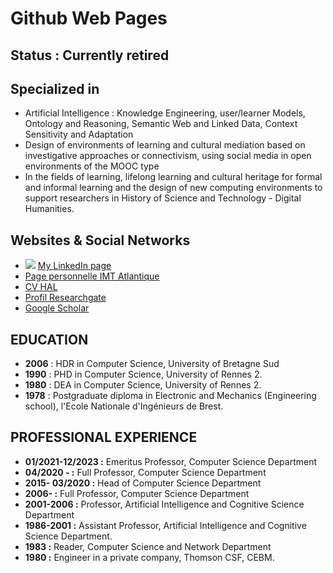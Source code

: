 # Github Web Pages

## Status : Currently retired

## Specialized in
* Artificial Intelligence : Knowledge Engineering, user/learner Models, Ontology and Reasoning, Semantic Web and Linked Data, Context Sensitivity and Adaptation
* Design of environments of learning and cultural mediation based on investigative approaches or connectivism, using social media in open environments of the MOOC type
* In the fields of learning, lifelong learning and cultural heritage for formal and informal learning and the design of new computing environments to support researchers in History of Science and Technology - Digital Humanities.

## Websites & Social Networks

* ![](src="/media/linkedin.jpeg") <a href="https://www.linkedin.com/in/sergegarlatti/" target="_blank" > My LinkedIn page </a>
* <a href="https://www.imt-atlantique.fr/fr/personne/serge-garlatti" target="_blank" > Page personnelle IMT Atlantique </a>
* <a href="https://cv.archives-ouvertes.fr/serge-garlatti" target="_blank" > CV HAL </a>
* <a href="https://www.researchgate.net/profile/Serge-Garlatti" target="_blank" > Profil Researchgate </a>
* <a href="https://scholar.google.fr/citations?view_op=list_works&hl=fr&user=yCdOUkUAAAAJ&gmla=AJsN-F4mAq6P6-KVZwH0xdTrWGOMPNylF17kmPamTpVtKMETOQYq3NsLYgnrtCyD9yfGnEsf-mLDGHS21FCEmocw8j3Po4YIT2-aBtx3d090iG4hJvnSRX7FSmTglHkyRBrAWAYMy6kQcCSEVlVCTKpAuL_AG94i5F2mYOT-s6Wfe_zmeg5oOFU" target="_blank" > Google Scholar </a>

## EDUCATION

* **2006** : HDR  in Computer Science, University of  Bretagne Sud
* **1990** : PHD in Computer Science, University of Rennes 2.
* **1980** : DEA in Computer Science, University of Rennes 2.
* **1978** : Postgraduate diploma in Electronic and Mechanics (Engineering school), l'Ecole Nationale d'Ingénieurs de Brest.

## PROFESSIONAL EXPERIENCE

* **01/2021-12/2023 :** Emeritus Professor, Computer Science Department
* **04/2020 - :** Full Professor, Computer Science Department
* **2015- 03/2020 :** Head of Computer Science Department
* **2006- :** Full Professor, Computer Science Department
* **2001-2006 :** Professor, Artificial Intelligence and Cognitive Science Department
* **1986-2001 :** Assistant Professor, Artificial Intelligence and Cognitive Science Department.
* **1983 :** Reader, Computer Science and Network Department
* **1980 :** Engineer in a private company, Thomson CSF, CEBM.
